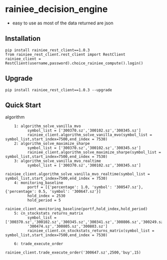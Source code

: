 rainiee_decision_engine
===============
* easy to use as most of the data returned are json 

Installation
--------------

    pip install rainiee_rest_client==1.0.3
    from rainiee_rest_client.rest_client import RestClient
    rainiee_client = RestClient(username,password).choice_rainiee_compute().login()

Upgrade
---------------

    pip install rainiee_rest_client==1.0.3 --upgrade

Quick Start
--------------

algorithm 
  
        1: algorithm_solve_vanilla_mvo
              symbol_list = ['300370.sz','300102.sz','300345.sz']
              rainiee_client.algorithm_solve_vanilla_mvo(symbol_list = symbol_list,start_index=7500,end_index = 7530)
        2: algorithm_solve_maximize_sharpe
              symbol_list = ['300370.sz','300102.sz','300345.sz']
              rainiee_client.algorithm_solve_maximize_sharpe(symbol_list = symbol_list,start_index=7500,end_index = 7530)
        3: algorithm_solve_vanilla_mvo_realtime
              symbol_list = ['300370.sz','300102.sz','300345.sz']
              rainiee_client.algorithm_solve_vanilla_mvo_realtime(symbol_list = symbol_list,start_index=7500,end_index = 7530)
        4: monitoring_baseline
              portf = [{'percentage': 1.0, 'symbol': '300547.sz'}, {'percentage': 0.5, 'symbol': '300647.sz'}]
              hold_index = 2530
              hold_period = 5
              rainiee_client.monitoring_baseline(portf,hold_index,hold_period)
        5: cn_stockstats_returns_matrix
              symbol_list =['300370.sz','300102.sz','300345.sz','300341.sz','300806.sz','300249.sz','300727.sz','300373.sz','300808.sz',
              '300474.sz','300805.sz','300803.sz']
              rainiee_client.cn_stockstats_returns_matrix(symbol_list = symbol_list,start_index=7500,end_index = 7530)

        6: trade_execute_order
              rainiee_client.trade_execute_order('300647.sz',2500,'buy',15)
    
